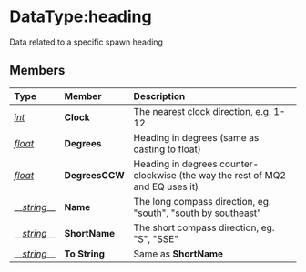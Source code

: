 # DataType:heading

Data related to a specific spawn heading

## Members

| **Type** | **Member** | **Description** |
| :--- | :--- | :--- |
| [_int_](datatype-int.md) | **Clock** | The nearest clock direction, e.g. 1-12 |
| [_float_](datatype-float.md) | **Degrees** | Heading in degrees \(same as casting to float\) |
| [_float_](datatype-float.md) | **DegreesCCW** | Heading in degrees counter-clockwise \(the way the rest of MQ2 and EQ uses it\) |
| \_\_[_string_](datatype-string.md)\_\_ | **Name** | The long compass direction, eg. "south", "south by southeast" |
| \_\_[_string_](datatype-string.md)\_\_ | **ShortName** | The short compass direction, eg. "S", "SSE" |
| \_\_[_string_](datatype-string.md)\_\_ | **To String** | Same as **ShortName** |

